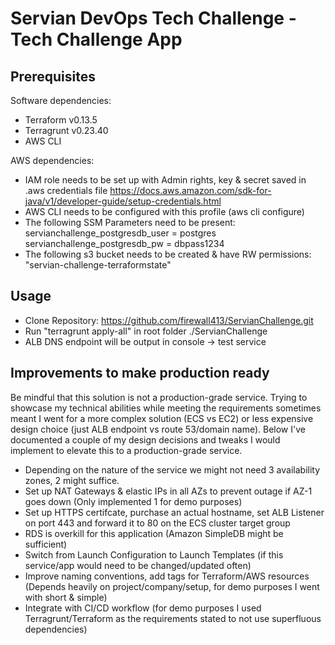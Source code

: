 # Servian DevOps Tech Challenge - Tech Challenge App


## Prerequisites

Software dependencies:
- Terraform v0.13.5
- Terragrunt v0.23.40
- AWS CLI

AWS dependencies:
- IAM role needs to be set up with Admin rights, key & secret saved in .aws credentials file https://docs.aws.amazon.com/sdk-for-java/v1/developer-guide/setup-credentials.html
- AWS CLI needs to be configured with this profile (aws cli configure)
- The following SSM Parameters need to be present: 
servianchallenge_postgresdb_user = postgres
servianchallenge_postgresdb_pw = dbpass1234
- The following s3 bucket needs to be created & have RW permissions:
"servian-challenge-terraformstate"


## Usage

- Clone Repository: https://github.com/firewall413/ServianChallenge.git
- Run "terragrunt apply-all" in root folder ./ServianChallenge
- ALB DNS endpoint will be output in console -> test service

## Improvements to make production ready

Be mindful that this solution is not a production-grade service. Trying to showcase my technical abilities while meeting the requirements sometimes meant I went for a more complex solution (ECS vs EC2) or less expensive design choice (just ALB endpoint vs route 53/domain name). Below I've documented a couple of my design decisions and tweaks I would implement to elevate this to a production-grade service.

- Depending on the nature of the service we might not need 3 availability zones, 2 might suffice.
- Set up NAT Gateways & elastic IPs in all AZs to prevent outage if AZ-1 goes down (Only implemented 1 for demo purposes)
- Set up HTTPS certifcate, purchase an actual hostname, set ALB Listener on port 443 and forward it to 80 on the ECS cluster target group
- RDS is overkill for this application (Amazon SimpleDB might be sufficient)
- Switch from Launch Configuration to Launch Templates (if this service/app would need to be changed/updated often)
- Improve naming conventions, add tags for Terraform/AWS resources (Depends heavily on project/company/setup, for demo purposes I went with short & simple)
- Integrate with CI/CD workflow (for demo purposes I used Terragrunt/Terraform as the requirements stated to not use superfluous dependencies)
